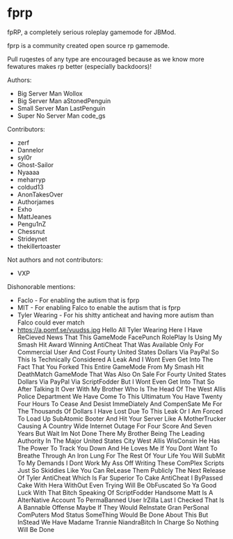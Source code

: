 # fprp
fpRP, a completely serious roleplay gamemode for JBMod.

fprp is a community created open source rp gamemode.

Pull ruqestes of any type are encouraged because as we know more fewatures makes rp better (especially backdoors)!


Authors:
* Big Server Man Wollox
* Big Server Man aStonedPenguin
* Small Server Man LastPenguin
* Super No Server Man code_gs

Contributors:
* zerf
* Dannelor
* syl0r
* Ghost-Sailor
* Nyaaaa
* meharryp
* coldud13
* AnonTakesOver
* Authorjames
* Exho
* MattJeanes
* Pengu1nZ
* Chessnut
* Strideynet
* thekillertoaster

Not authors and not contributors:
* VXP

Dishonorable mentions:
* Faclo - For enabling the autism that is fprp
* MIT - For enabling Falco to enable the autism that is fprp
* Tyler Wearing - For his shitty anticheat and having more autism than Falco could ever match
* https://a.pomf.se/vuudss.jpg Hello All Tyler Wearing Here I Have ReCieved News That This GameMode FacePunch RolePlay Is Using My Smash Hit Award Winning AntiCheat That Was Available Only For Commercial User And Cost Fourty United States Dollars Via PayPal So This Is Technically Considered A Leak And I Wont Even Get Into The Fact That You Forked This Entire GameMode From My Smash Hit DeathMatch GameMode That Was Also On Sale For Fourty United States Dollars Via PayPal Via ScriptFodder But I Wont Even Get Into That So After Talking It Over With My Brother Who Is The Head Of The West Allis Police Department We Have Come To This Ultimatum You Have Twenty Four Hours To Cease And Desist ImmeDiately And CompenSate Me For The Thousands Of Dollars I Have Lost Due To This Leak Or I Am Forced To Load Up SubAtomic Booter And Hit Your Server Like A MotherTrucker Causing A Country Wide Internet Outage For Four Score And Seven Years But Wait Im Not Done There My Brother Being The Leading Authority In The Major United States City West Allis WisConsin He Has The Power To Track You Down And He Loves Me If You Dont Want To Breathe Through An Iron Lung For The Rest Of Your Life You Will SubMit To My Demands I Dont Work My Ass Off Writing These ComPlex Scripts Just So Skiddies Like You Can ReLease Them Publicly The Next Release Of Tyler AntiCheat Which Is Far Superior To Cake AntiCheat I ByPassed Cake With Hera WithOut Even Trying Will Be ObFuscated So Ya Good Luck With That Bitch Speaking Of ScriptFodder Handsome Matt Is A AlterNative Account To PermaBanned User IrZilla Last I Checked That Is A Bannable Offense Maybe If They Would ReInstate Gran PerSonal ComPuters Mod Status SomeThing Would Be Done About This But InStead We Have Madame Trannie NiandraBitch In Charge So Nothing Will Be Done
